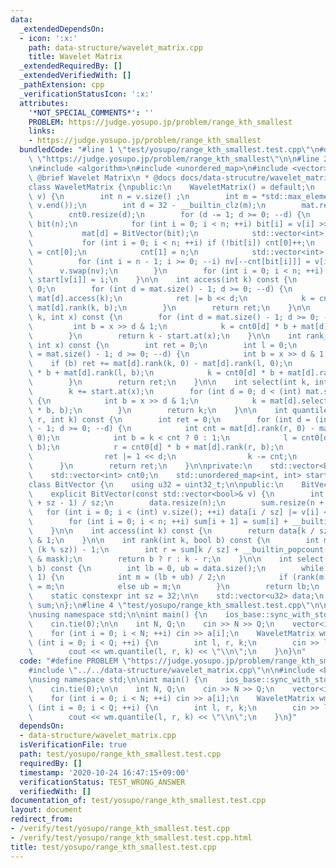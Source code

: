 ```yaml
---
data:
  _extendedDependsOn:
  - icon: ':x:'
    path: data-structure/wavelet_matrix.cpp
    title: Wavelet Matrix
  _extendedRequiredBy: []
  _extendedVerifiedWith: []
  _pathExtension: cpp
  _verificationStatusIcon: ':x:'
  attributes:
    '*NOT_SPECIAL_COMMENTS*': ''
    PROBLEM: https://judge.yosupo.jp/problem/range_kth_smallest
    links:
    - https://judge.yosupo.jp/problem/range_kth_smallest
  bundledCode: "#line 1 \"test/yosupo/range_kth_smallest.test.cpp\"\n#define PROBLEM\
    \ \"https://judge.yosupo.jp/problem/range_kth_smallest\"\n\n#line 2 \"data-structure/wavelet_matrix.cpp\"\
    \n#include <algorithm>\n#include <unordered_map>\n#include <vector>\n\n/*\n *\
    \ @brief Wavelet Matrix\n * @docs docs/data-strucutre/wavelet_matrix.md\n */\n\
    class WaveletMatrix {\npublic:\n    WaveletMatrix() = default;\n    explicit WaveletMatrix(std::vector<int>\
    \ v) {\n        int n = v.size() ;\n        int m = *std::max_element(v.begin(),\
    \ v.end());\n        int d = 32 - __builtin_clz(m);\n        mat.resize(d);\n\
    \        cnt0.resize(d);\n        for (d -= 1; d >= 0; --d) {\n            std::vector<bool>\
    \ bit(n);\n            for (int i = 0; i < n; ++i) bit[i] = v[i] >> d & 1;\n \
    \           mat[d] = BitVector(bit);\n            std::vector<int> cnt(2);\n \
    \           for (int i = 0; i < n; ++i) if (!bit[i]) cnt[0]++;\n            cnt0[d]\
    \ = cnt[0];\n            cnt[1] = n;\n            std::vector<int> nv(n);\n  \
    \          for (int i = n - 1; i >= 0; --i) nv[--cnt[bit[i]]] = v[i];\n      \
    \      v.swap(nv);\n        }\n        for (int i = 0; i < n; ++i) if (!start.count(v[i]))\
    \ start[v[i]] = i;\n    }\n\n    int access(int k) const {\n        int ret =\
    \ 0;\n        for (int d = mat.size() - 1; d >= 0; --d) {\n            int b =\
    \ mat[d].access(k);\n            ret |= b << d;\n            k = cnt0[d] * b +\
    \ mat[d].rank(k, b);\n        }\n        return ret;\n    }\n\n    int rank(int\
    \ k, int x) const {\n        for (int d = mat.size() - 1; d >= 0; --d) {\n   \
    \         int b = x >> d & 1;\n            k = cnt0[d] * b + mat[d].rank(k, b);\n\
    \        }\n        return k - start.at(x);\n    }\n\n    int rank_less(int k,\
    \ int x) const {\n        int ret = 0;\n        int l = 0;\n        for (int d\
    \ = mat.size() - 1; d >= 0; --d) {\n            int b = x >> d & 1;\n        \
    \    if (b) ret += mat[d].rank(k, 0) - mat[d].rank(l, 0);\n            l = cnt0[d]\
    \ * b + mat[d].rank(l, b);\n            k = cnt0[d] * b + mat[d].rank(k, b);\n\
    \        }\n        return ret;\n    }\n\n    int select(int k, int x) const {\n\
    \        k += start.at(x);\n        for (int d = 0; d < (int) mat.size(); ++d)\
    \ {\n            int b = x >> d & 1;\n            k = mat[d].select(k - cnt0[d]\
    \ * b, b);\n        }\n        return k;\n    }\n\n    int quantile(int l, int\
    \ r, int k) const {\n        int ret = 0;\n        for (int d = (int) mat.size()\
    \ - 1; d >= 0; --d) {\n            int cnt = mat[d].rank(r, 0) - mat[d].rank(l,\
    \ 0);\n            int b = k < cnt ? 0 : 1;\n            l = cnt0[d] * b + mat[d].rank(l,\
    \ b);\n            r = cnt0[d] * b + mat[d].rank(r, b);\n            if (b) {\n\
    \                ret |= 1 << d;\n                k -= cnt;\n            }\n  \
    \      }\n        return ret;\n    }\n\nprivate:\n    std::vector<BitVector> mat;\n\
    \    std::vector<int> cnt0;\n    std::unordered_map<int, int> start;\n};\n\n\n\
    class BitVector {\n    using u32 = uint32_t;\n\npublic:\n    BitVector() = default;\n\
    \    explicit BitVector(const std::vector<bool>& v) {\n        int n = (v.size()\
    \ + sz - 1) / sz;\n        data.resize(n);\n        sum.resize(n + 1);\n     \
    \   for (int i = 0; i < (int) v.size(); ++i) data[i / sz] |= v[i] << (i % sz);\n\
    \        for (int i = 0; i < n; ++i) sum[i + 1] = sum[i] + __builtin_popcount(data[i]);\n\
    \    }\n\n    int access(int k) const {\n        return data[k / sz] >> (k % sz)\
    \ & 1;\n    }\n\n    int rank(int k, bool b) const {\n        int mask = (1 <<\
    \ (k % sz)) - 1;\n        int r = sum[k / sz] + __builtin_popcount(data[k / sz]\
    \ & mask);\n        return b ? r : k - r;\n    }\n\n    int select(int k, bool\
    \ b) const {\n        int lb = 0, ub = data.size();\n        while (ub - lb >\
    \ 1) {\n            int m = (lb + ub) / 2;\n            if (rank(m, b) <= k) lb\
    \ = m;\n            else ub = m;\n        }\n        return lb;\n    }\n\nprivate:\n\
    \    static constexpr int sz = 32;\n\n    std::vector<u32> data;\n    std::vector<int>\
    \ sum;\n};\n#line 4 \"test/yosupo/range_kth_smallest.test.cpp\"\n\n#include <bits/stdc++.h>\n\
    \nusing namespace std;\n\nint main() {\n    ios_base::sync_with_stdio(false);\n\
    \    cin.tie(0);\n\n    int N, Q;\n    cin >> N >> Q;\n    vector<int> a(N);\n\
    \    for (int i = 0; i < N; ++i) cin >> a[i];\n    WaveletMatrix wm(a);\n    for\
    \ (int i = 0; i < Q; ++i) {\n        int l, r, k;\n        cin >> l >> r >> k;\n\
    \        cout << wm.quantile(l, r, k) << \"\\n\";\n    }\n}\n"
  code: "#define PROBLEM \"https://judge.yosupo.jp/problem/range_kth_smallest\"\n\n\
    #include \"../../data-structure/wavelet_matrix.cpp\"\n\n#include <bits/stdc++.h>\n\
    \nusing namespace std;\n\nint main() {\n    ios_base::sync_with_stdio(false);\n\
    \    cin.tie(0);\n\n    int N, Q;\n    cin >> N >> Q;\n    vector<int> a(N);\n\
    \    for (int i = 0; i < N; ++i) cin >> a[i];\n    WaveletMatrix wm(a);\n    for\
    \ (int i = 0; i < Q; ++i) {\n        int l, r, k;\n        cin >> l >> r >> k;\n\
    \        cout << wm.quantile(l, r, k) << \"\\n\";\n    }\n}"
  dependsOn:
  - data-structure/wavelet_matrix.cpp
  isVerificationFile: true
  path: test/yosupo/range_kth_smallest.test.cpp
  requiredBy: []
  timestamp: '2020-10-24 16:47:15+09:00'
  verificationStatus: TEST_WRONG_ANSWER
  verifiedWith: []
documentation_of: test/yosupo/range_kth_smallest.test.cpp
layout: document
redirect_from:
- /verify/test/yosupo/range_kth_smallest.test.cpp
- /verify/test/yosupo/range_kth_smallest.test.cpp.html
title: test/yosupo/range_kth_smallest.test.cpp
---
```

